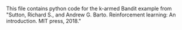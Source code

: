 This file contains python code for the k-armed Bandit example from "Sutton, Richard S., and Andrew G. Barto. Reinforcement learning: An introduction. MIT press, 2018."